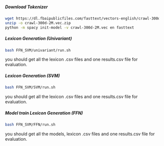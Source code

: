 ##### Download Tokenizer
```bash
wget https://dl.fbaipublicfiles.com/fasttext/vectors-english/crawl-300d-2M.vec.zip
unzip -o crawl-300d-2M.vec.zip
python -m spacy init-model -v crawl-300d-2M.vec en fasttext
```

##### Lexicon Generation (Univariant)
```bash
bash FFN_SVM/univariant/run.sh
```
you should get all the lexicon .csv files and one results.csv file for evaluation.

##### Lexicon Generation (SVM)

```bash
bash FFN_SVM/SVM/run.sh
```
you should get all the lexicon .csv files and one results.csv file for evaluation.

##### Model train Lexicon Generation (FFN)

```bash
bash FFN_SVM/FFN/run.sh
```
you should get all the models, lexicon .csv files and one results.csv file for evaluation.